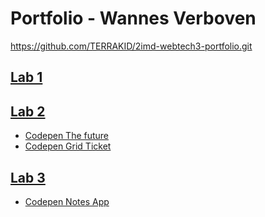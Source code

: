 # Portfolio - Wannes Verboven
https://github.com/TERRAKID/2imd-webtech3-portfolio.git

## [Lab 1](https://github.com/TERRAKID/2imd-webtech3-portfolio/tree/master/lab1%20-%20git)

## [Lab 2](https://github.com/TERRAKID/2imd-webtech3-portfolio/tree/master/lab2%20-%20grid)
* [Codepen The future](https://codepen.io/TERRASTAR/pen/jOPGOjq)
* [Codepen Grid Ticket](https://codepen.io/TERRASTAR/pen/qBdPBwo)

## [Lab 3](https://github.com/TERRAKID/2imd-webtech3-portfolio/tree/master/lab3%20-%20ES6)
* [Codepen Notes App](https://codepen.io/TERRASTAR/pen/LYVezvP)